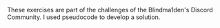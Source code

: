 These exercises are part of the challenges of the Blindma1den's Discord Community.
I used pseudocode to develop a solution.
